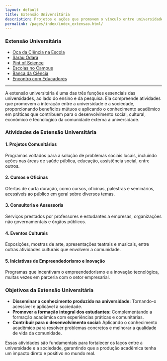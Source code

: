 ```yaml
---
layout: default
title: Extensão Universitária
description: Projetos e ações que promovem o vínculo entre universidade e sociedade.
permalink: /pages/index/index_extensao.html/
---
```


### Extensão Universitária

- [Oca da Ciência na Escola](/pages/extensao/extensao_oca.html)
- [Sarau Odara](/pages/extensao/extensao_sarau.html)
- [Pint of Science](/pages/extensao/extensao_pint.html)
- [Escolas no Campus](/pages/extensao/extensao_esc_campus.html)
- [Banca da Ciência](/pages/extensao/extensao_banca.html)
- [Encontro com Educadores](/pages/extensao/extensao_encontro.html)

---

A extensão universitária é uma das três funções essenciais das universidades, ao lado do ensino e da pesquisa. Ela compreende atividades que promovem a interação entre a universidade e a sociedade, proporcionando benefícios mútuos e aplicando o conhecimento acadêmico em práticas que contribuem para o desenvolvimento social, cultural, econômico e tecnológico da comunidade externa à universidade.

### Atividades de Extensão Universitária

#### 1. Projetos Comunitários  
Programas voltados para a solução de problemas sociais locais, incluindo ações nas áreas de saúde pública, educação, assistência social, entre outros.

#### 2. Cursos e Oficinas  
Ofertas de curta duração, como cursos, oficinas, palestras e seminários, acessíveis ao público em geral sobre diversos temas.

#### 3. Consultoria e Assessoria  
Serviços prestados por professores e estudantes a empresas, organizações não governamentais e órgãos públicos.

#### 4. Eventos Culturais  
Exposições, mostras de arte, apresentações teatrais e musicais, entre outras atividades culturais que envolvem a comunidade.

#### 5. Iniciativas de Empreendedorismo e Inovação  
Programas que incentivam o empreendedorismo e a inovação tecnológica, muitas vezes em parceria com o setor empresarial.

### Objetivos da Extensão Universitária

- **Disseminar o conhecimento produzido na universidade:** Tornando-o acessível e aplicável à sociedade.  
- **Promover a formação integral dos estudantes:** Complementando a formação acadêmica com experiências práticas e comunitárias.  
- **Contribuir para o desenvolvimento social:** Aplicando o conhecimento acadêmico para resolver problemas concretos e melhorar a qualidade de vida da comunidade.  

Essas atividades são fundamentais para fortalecer os laços entre a universidade e a sociedade, garantindo que a produção acadêmica tenha um impacto direto e positivo no mundo real.
